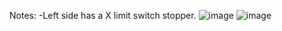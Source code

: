 Notes:
  -Left side has a X limit switch stopper.
![image](https://user-images.githubusercontent.com/37383368/137652214-4e7112df-dda4-4a64-88c9-836254ccf5fd.png)
![image](https://user-images.githubusercontent.com/37383368/137652221-505d2f60-f6a9-4174-bc05-87591863070b.png)
